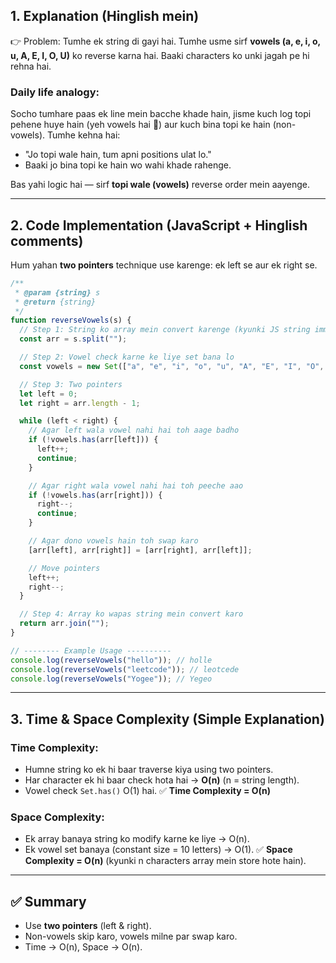 ## **1. Explanation (Hinglish mein)**

👉 Problem: Tumhe ek string di gayi hai. Tumhe usme sirf **vowels (a, e, i, o, u, A, E, I, O, U)** ko reverse karna hai. Baaki characters ko unki jagah pe hi rehna hai.

### **Daily life analogy:**

Socho tumhare paas ek line mein bacche khade hain, jisme kuch log topi pehene huye hain (yeh vowels hai 🎩) aur kuch bina topi ke hain (non-vowels). Tumhe kehna hai:

- "Jo topi wale hain, tum apni positions ulat lo."
- Baaki jo bina topi ke hain wo wahi khade rahenge.

Bas yahi logic hai — sirf **topi wale (vowels)** reverse order mein aayenge.

---

## **2. Code Implementation (JavaScript + Hinglish comments)**

Hum yahan **two pointers** technique use karenge: ek left se aur ek right se.

```javascript
/**
 * @param {string} s
 * @return {string}
 */
function reverseVowels(s) {
  // Step 1: String ko array mein convert karenge (kyunki JS string immutable hai)
  const arr = s.split("");

  // Step 2: Vowel check karne ke liye set bana lo
  const vowels = new Set(["a", "e", "i", "o", "u", "A", "E", "I", "O", "U"]);

  // Step 3: Two pointers
  let left = 0;
  let right = arr.length - 1;

  while (left < right) {
    // Agar left wala vowel nahi hai toh aage badho
    if (!vowels.has(arr[left])) {
      left++;
      continue;
    }

    // Agar right wala vowel nahi hai toh peeche aao
    if (!vowels.has(arr[right])) {
      right--;
      continue;
    }

    // Agar dono vowels hain toh swap karo
    [arr[left], arr[right]] = [arr[right], arr[left]];

    // Move pointers
    left++;
    right--;
  }

  // Step 4: Array ko wapas string mein convert karo
  return arr.join("");
}

// -------- Example Usage ----------
console.log(reverseVowels("hello")); // holle
console.log(reverseVowels("leetcode")); // leotcede
console.log(reverseVowels("Yogee")); // Yegeo
```

---

## **3. Time & Space Complexity (Simple Explanation)**

### **Time Complexity:**

- Humne string ko ek hi baar traverse kiya using two pointers.
- Har character ek hi baar check hota hai → **O(n)** (n = string length).
- Vowel check `Set.has()` O(1) hai.
  ✅ **Time Complexity = O(n)**

### **Space Complexity:**

- Ek array banaya string ko modify karne ke liye → O(n).
- Ek vowel set banaya (constant size = 10 letters) → O(1).
  ✅ **Space Complexity = O(n)** (kyunki n characters array mein store hote hain).

---

## ✅ Summary

- Use **two pointers** (left & right).
- Non-vowels skip karo, vowels milne par swap karo.
- Time → O(n), Space → O(n).
